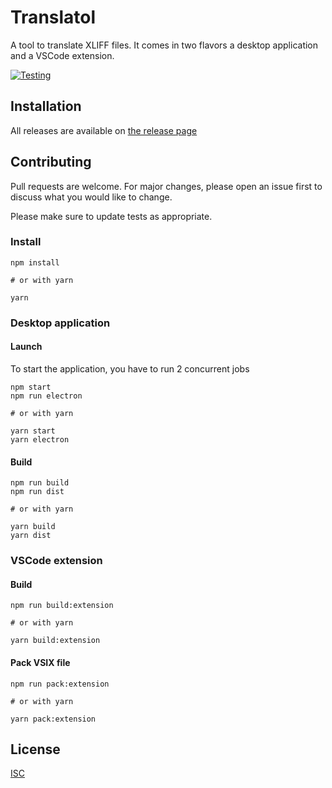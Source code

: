 # Translatol

A tool to translate XLIFF files. It comes in two flavors a desktop application and a VSCode extension.

[![Testing](https://github.com/vtabary/translatol/actions/workflows/testing.yml/badge.svg)](https://github.com/vtabary/translatol/actions/workflows/testing.yml)

## Installation

All releases are available on [the release page](https://github.com/vtabary/translatol/releases)

## Contributing

Pull requests are welcome. For major changes, please open an issue first to discuss what you would like to change.

Please make sure to update tests as appropriate.

### Install

```shell
npm install

# or with yarn

yarn
```

### Desktop application

#### Launch

To start the application, you have to run 2 concurrent jobs

```shell
npm start
npm run electron

# or with yarn

yarn start
yarn electron
```

#### Build

```shell
npm run build
npm run dist

# or with yarn

yarn build
yarn dist
```

### VSCode extension

#### Build

```shell
npm run build:extension

# or with yarn

yarn build:extension
```

#### Pack VSIX file

```shell
npm run pack:extension

# or with yarn

yarn pack:extension
```

## License

[ISC](https://choosealicense.com/licenses/isc/)

